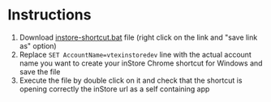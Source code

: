 # Instructions

1. Download [instore-shortcut.bat](https://raw.githubusercontent.com/vtex/checkout-instore-custom/master/instore-windows-shortcut/instore-shortcut.bat) file (right click on the link and "save link as" option)
2. Replace `SET AccountName=vtexinstoredev` line with the actual account name you want to create your inStore Chrome shortcut for Windows and save the file
3. Execute the file by double click on it and check that the shortcut is opening correctly the inStore url as a self containing app
